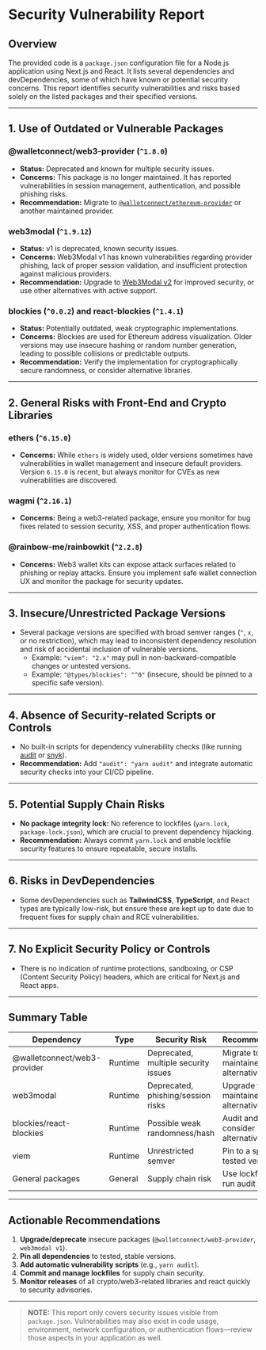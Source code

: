 # Security Vulnerability Report

## Overview

The provided code is a `package.json` configuration file for a Node.js application using Next.js and React. It lists several dependencies and devDependencies, some of which have known or potential security concerns. This report identifies security vulnerabilities and risks based solely on the listed packages and their specified versions.

---

## 1. Use of Outdated or Vulnerable Packages

### **@walletconnect/web3-provider** (`^1.8.0`)
- **Status:** Deprecated and known for multiple security issues.
- **Concerns:** This package is no longer maintained. It has reported vulnerabilities in session management, authentication, and possible phishing risks.
- **Recommendation:** Migrate to [`@walletconnect/ethereum-provider`](https://github.com/WalletConnect/ethereum-provider) or another maintained provider.

### **web3modal** (`^1.9.12`)
- **Status:** v1 is deprecated, known security issues.
- **Concerns:** Web3Modal v1 has known vulnerabilities regarding provider phishing, lack of proper session validation, and insufficient protection against malicious providers.
- **Recommendation:** Upgrade to [Web3Modal v2](https://web3modal.com/) for improved security, or use other alternatives with active support.

### **blockies** (`^0.0.2`) and **react-blockies** (`^1.4.1`)
- **Status:** Potentially outdated, weak cryptographic implementations.
- **Concerns:** Blockies are used for Ethereum address visualization. Older versions may use insecure hashing or random number generation, leading to possible collisions or predictable outputs.
- **Recommendation:** Verify the implementation for cryptographically secure randomness, or consider alternative libraries.

---

## 2. General Risks with Front-End and Crypto Libraries

### **ethers** (`^6.15.0`)
- **Concerns:** While `ethers` is widely used, older versions sometimes have vulnerabilities in wallet management and insecure default providers. Version `6.15.0` is recent, but always monitor for CVEs as new vulnerabilities are discovered.

### **wagmi** (`^2.16.1`)
- **Concerns:** Being a web3-related package, ensure you monitor for bug fixes related to session security, XSS, and proper authentication flows.

### **@rainbow-me/rainbowkit** (`^2.2.8`)
- **Concerns:** Web3 wallet kits can expose attack surfaces related to phishing or replay attacks. Ensure you implement safe wallet connection UX and monitor the package for security updates.

---

## 3. Insecure/Unrestricted Package Versions

- Several package versions are specified with broad semver ranges (`^`, `x`, or no restriction), which may lead to inconsistent dependency resolution and risk of accidental inclusion of vulnerable versions.
    - Example: `"viem": "2.x"` may pull in non-backward-compatible changes or untested versions.
    - Example: `"@types/blockies": "^0"` (insecure, should be pinned to a specific safe version).

---

## 4. Absence of Security-related Scripts or Controls

- No built-in scripts for dependency vulnerability checks (like running [audit](https://docs.npmjs.com/cli/v7/commands/npm-audit) or [snyk](https://snyk.io/)).
- **Recommendation:** Add `"audit": "yarn audit"` and integrate automatic security checks into your CI/CD pipeline.

---

## 5. Potential Supply Chain Risks

- **No package integrity lock:** No reference to lockfiles (`yarn.lock`, `package-lock.json`), which are crucial to prevent dependency hijacking.
- **Recommendation:** Always commit `yarn.lock` and enable lockfile security features to ensure repeatable, secure installs.

---

## 6. Risks in DevDependencies

- Some devDependencies such as **TailwindCSS**, **TypeScript**, and React types are typically low-risk, but ensure these are kept up to date due to frequent fixes for supply chain and RCE vulnerabilities.

---

## 7. No Explicit Security Policy or Controls

- There is no indication of runtime protections, sandboxing, or CSP (Content Security Policy) headers, which are critical for Next.js and React apps.

---

## **Summary Table**

| Dependency                      | Type        | Security Risk                             | Recommendation                              |
|----------------------------------|------------|-------------------------------------------|----------------------------------------------|
| @walletconnect/web3-provider     | Runtime    | Deprecated, multiple security issues      | Migrate to maintained alternative            |
| web3modal                       | Runtime    | Deprecated, phishing/session risks        | Upgrade to v2 or maintained alternative      |
| blockies/react-blockies          | Runtime    | Possible weak randomness/hash             | Audit and consider secure alternatives       |
| viem                            | Runtime    | Unrestricted semver                       | Pin to a specific, tested version            |
| General packages                 | General    | Supply chain risk                         | Use lockfiles and run audit tools            |

---

## **Actionable Recommendations**

1. **Upgrade/deprecate** insecure packages (`@walletconnect/web3-provider`, `web3modal v1`).
2. **Pin all dependencies** to tested, stable versions.
3. **Add automatic vulnerability scripts** (e.g., `yarn audit`).
4. **Commit and manage lockfiles** for supply chain security.
5. **Monitor releases** of all crypto/web3-related libraries and react quickly to security advisories.

---

> **NOTE:** This report only covers security issues visible from `package.json`. Vulnerabilities may also exist in code usage, environment, network configuration, or authentication flows—review those aspects in your application as well.